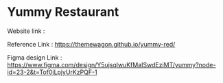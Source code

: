 # Yummy Restaurant  

Website link : 

Reference Link : https://themewagon.github.io/yummy-red/

Figma design Link : https://www.figma.com/design/Y5ujsqlwuKfMaISwdEziMT/yummy?node-id=23-2&t=Tof0jLpjyUrKzPQF-1

